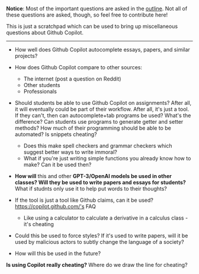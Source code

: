 **Notice**: Most of the important questions are asked in the [outline](Outline.md). Not all of these questions are asked, though, so feel free to contribute here!

This is just a scratchpad which can be used to bring up miscellaneous questions about Github Copilot.

---

- How well does Github Copilot autocomplete essays, papers, and similar projects?

- How does Github Copilot compare to other sources:
  - The internet (post a question on Reddit)
  - Other students
  - Professionals

- Should students be able to use Github Copilot on assignments? After all, it will eventually could be part of their workflow. After all, it's just a tool. If they can't, then can autocomplete+tab programs be used? What's the difference? Can students use programs to generate getter and setter methods? How much of their programming should be able to be automated? Is snippets cheating?
  - Does this make spell checkers and grammar checkers which suggest better ways to write immoral?
  - What if you're just writing simple functions you already know how to make? Can it be used then?

- **How will** this and other **GPT-3/OpenAI models be used in other classes? Will they be used to write papers and essays for students?** What if studnts only  use it to help put words to their thoughts?

- If the tool is just a tool like Github claims, can it be used? https://copilot.github.com/'s FAQ
  - Like using a calculator to calculate a derivative in a calculus class - it's cheating

- Could this be used to force styles? If it's used to write papers, will it be used by malicious actors to subtly change the language of a society? 

- How will this be used in the future?

**Is using Copilot really cheating?** Where do we draw the line for cheating?
